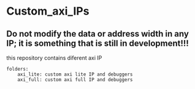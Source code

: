 # Custom_axi_IPs
## Do not modify the data or address width in any IP; it is something that is still in development!!!
this repository contains diferent axi IP
```
folders:
    axi_lite: custom axi lite IP and debuggers
    axi_full: custom axi full IP and debuggers
```


